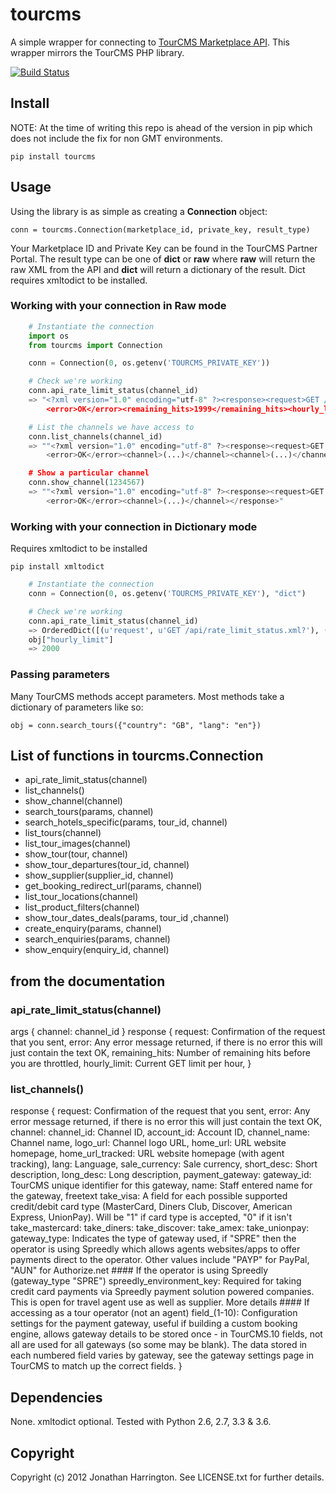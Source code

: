 # tourcms

A simple wrapper for connecting to [TourCMS Marketplace API](http://www.tourcms.com/support/api/mp/). This wrapper mirrors the TourCMS PHP library.

[![Build Status](https://travis-ci.org/prio/tourcms.png?branch=master)](https://travis-ci.org/prio/tourcms)

## Install

NOTE: At the time of writing this repo is ahead of the version in pip which does not include the fix for non GMT environments.

    pip install tourcms

## Usage

Using the library is as simple as creating a **Connection** object:

    conn = tourcms.Connection(marketplace_id, private_key, result_type)

Your Marketplace ID and Private Key can be found in the TourCMS Partner Portal. The result type can be one of **dict** or **raw** where **raw** will return the raw XML from the API and **dict** will return a dictionary of the result. Dict requires xmltodict to be installed.

### Working with your connection in Raw mode

```python
    # Instantiate the connection
    import os
    from tourcms import Connection

    conn = Connection(0, os.getenv('TOURCMS_PRIVATE_KEY'))

    # Check we're working
    conn.api_rate_limit_status(channel_id)
    => "<?xml version="1.0" encoding="utf-8" ?><response><request>GET /api/rate_limit_status.xml</request>
        <error>OK</error><remaining_hits>1999</remaining_hits><hourly_limit>2000</hourly_limit></response>"

    # List the channels we have access to
    conn.list_channels(channel_id)
    => ""<?xml version="1.0" encoding="utf-8" ?><response><request>GET /p/channels/list.xml</request>
        <error>OK</error><channel>(...)</channel><channel>(...)</channel><channel>(...)</channel></response>"

    # Show a particular channel
    conn.show_channel(1234567)
    => ""<?xml version="1.0" encoding="utf-8" ?><response><request>GET /p/channels/list.xml</request>
        <error>OK</error><channel>(...)</channel></response>"
```

### Working with your connection in Dictionary mode
Requires xmltodict to be installed

    pip install xmltodict


```python
    # Instantiate the connection
    conn = Connection(0, os.getenv('TOURCMS_PRIVATE_KEY'), "dict")

    # Check we're working
    conn.api_rate_limit_status(channel_id)
    => OrderedDict([(u'request', u'GET /api/rate_limit_status.xml?'), (u'error', u'OK'), (u'remaining_hits', u'1999'), (u'hourly_limit', u'2000')])
    obj["hourly_limit"]
    => 2000   
```

### Passing parameters

Many TourCMS methods accept parameters. Most methods take a dictionary of parameters like so:

    obj = conn.search_tours({"country": "GB", "lang": "en"})

## List of functions in tourcms.Connection

*   api\_rate\_limit\_status(channel)
*   list\_channels()
*   show\_channel(channel)
*   search\_tours(params, channel)
*   search\_hotels\_specific(params, tour_id, channel)
*   list\_tours(channel)
*   list\_tour\_images(channel)
*   show\_tour(tour, channel)
*   show\_tour\_departures(tour_id, channel)
*   show\_supplier(supplier_id, channel)
*   get\_booking\_redirect\_url(params, channel)
*   list\_tour\_locations(channel)
*   list\_product\_filters(channel)
*   show\_tour\_dates\_deals(params, tour_id ,channel)
*   create\_enquiry(params, channel)
*   search\_enquiries(params, channel)
*   show\_enquiry(enquiry_id, channel)

## from the documentation
### api\_rate\_limit\_status(channel)
args {
  channel: channel_id
}
response {
  request:	Confirmation of the request that you sent,
  error:	Any error message returned, if there is no error this will just contain the text OK,
  remaining_hits:	Number of remaining hits before you are throttled,
  hourly_limit:	Current GET limit per hour,
}

### list\_channels()
response {
  request:	Confirmation of the request that you sent,
  error:	Any error message returned, if there is no error this will just contain the text OK,
  channel:  channel_id:	Channel ID,
            account_id:	Account ID,
            channel_name:	Channel name,
            logo_url:	Channel logo URL,
            home_url:	URL website homepage,
            home_url_tracked:	URL website homepage (with agent tracking),
            lang:	Language,
            sale_currency:	Sale currency,
            short_desc:	Short description,
            long_desc:	Long description,
            payment_gateway:  gateway_id:	TourCMS unique identifier for this gateway,
                              name:	Staff entered name for the gateway, freetext
                              take_visa: A field for each possible supported credit/debit card type (MasterCard, Diners Club, Discover, American Express, UnionPay). Will be "1" if card type is accepted, "0" if it isn't
                              take_mastercard:
                              take_diners:
                              take_discover:
                              take_amex:
                              take_unionpay:
                              gateway_type:	Indicates the type of gateway used, if "SPRE" then the operator is using Spreedly which allows agents websites/apps to offer payments direct to the operator. Other values include "PAYP" for PayPal, "AUN" for Authorize.net
                              #### If the operator is using Spreedly (gateway_type "SPRE")
                              spreedly_environment_key:	Required for taking credit card payments via Spreedly payment solution powered companies. This is open for travel agent use as well as supplier. More details
                              #### If accessing as a tour operator (not an agent)
                              field_(1-10): Configuration settings for the payment gateway, useful if building a custom booking engine, allows gateway details to be stored once - in TourCMS.10 fields, not all are used for all gateways (so some may be blank). The data stored in each numbered field varies by gateway, see the gateway settings page in TourCMS to match up the correct fields.
}

## Dependencies

None. xmltodict optional. Tested with Python 2.6, 2.7, 3.3 & 3.6.

## Copyright

Copyright (c) 2012 Jonathan Harrington. See LICENSE.txt for further details.

